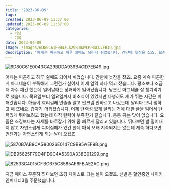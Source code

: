 ```yaml
---
title: "2023-06-09"
tags:
created: 2023-06-09 11:37:00
updated: 2023-06-09 11:37:00
categories:
  - 러닝
  - 기록
date: 2023-06-09
image: /images/6D80C61E0043CA29BDDA939B4CD7EB49.jpg
description: "어제는 피곤하고 하루 쉴때도 되어서 쉬었습니다. 간만에 늦잠을 잤죠. 요즘 계속 피곤한게 마그네슘이 부족해서 그런건가 싶어서 어제 알약 하나 먹고 잤습니다. 평소보다 조금 더 자주 깨긴 했는데 일어날때는 상쾌하게 일어났습니다. 당분간 마그네슘 잘 챙겨먹기로 했습니다. 목요일부터 일요일까"
---
```


![6D80C61E0043CA29BDDA939B4CD7EB49.jpg](/images/6D80C61E0043CA29BDDA939B4CD7EB49.jpg)
 
 

어제는 피곤하고 하루 쉴때도 되어서 쉬었습니다. 간만에 늦잠을 잤죠.
요즘 계속 피곤한게 마그네슘이 부족해서 그런건가 싶어서 어제 알약 하나 먹고 잤습니다. 평소보다 조금 더 자주 깨긴 했는데 일어날때는 상쾌하게 일어났습니다. 당분간 마그네슘 잘 챙겨먹기로 했습니다.
목요일부터 일요일까지 비소식이 있었지만 다행히도 제가 뛰는 시간은 피해갔습니다. 하늘이 흐리길래 안뜰줄 알고 썬크림 안바르고 나갔는데 달리다 보니 쨍하고 해 뜨네요. 갑자기 더워졌습니다.
어제 탄력성 있게 달리는 거에 대한 글을 읽어서 탄력있게 뛰어보려고 했는데 아직 탄력이 부족한거 같습니다. 통통 튀는 맛이 없습니다.
요즘은 조깅보다는 자세를 바로잡기 위해 좀 빠르게 달리고 있습니다. 뛰다보면 발 밀어내지 않고 자연스럽게 디어질때가 있긴 한데 아직 오래 지속되지는 않는데 계속 하다보면 언젠가는 자연스럽게 되는 날이 오겠죠.

 
 ![5870B7AB8CA580026E0147C9B95AEF9B.png](/images/5870B7AB8CA580026E0147C9B95AEF9B.png)
 
 

 
 ![DB95625F79D4FD9C4A5390A338301299.png](/images/DB95625F79D4FD9C4A5390A338301299.png)
 
 

 
 ![82533C4015CFBC675C8585AF6FBAE2AC.png](/images/82533C4015CFBC675C8585AF6FBAE2AC.png)
 
 

지금 페이스 꾸준히 하다보면 조깅 페이스로 되는 날이 오겠죠.
신발은 할인중인 나이키 인피니티3을 주문했습니다.
